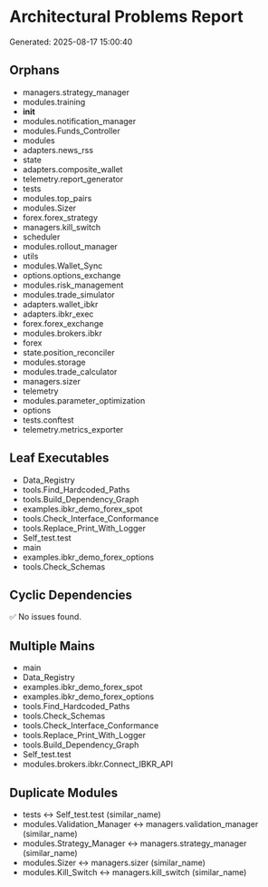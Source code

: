 # Architectural Problems Report

Generated: 2025-08-17 15:00:40

## Orphans

- managers.strategy_manager
- modules.training
- __init__
- modules.notification_manager
- modules.Funds_Controller
- modules
- adapters.news_rss
- state
- adapters.composite_wallet
- telemetry.report_generator
- tests
- modules.top_pairs
- modules.Sizer
- forex.forex_strategy
- managers.kill_switch
- scheduler
- modules.rollout_manager
- utils
- modules.Wallet_Sync
- options.options_exchange
- modules.risk_management
- modules.trade_simulator
- adapters.wallet_ibkr
- adapters.ibkr_exec
- forex.forex_exchange
- modules.brokers.ibkr
- forex
- state.position_reconciler
- modules.storage
- modules.trade_calculator
- managers.sizer
- telemetry
- modules.parameter_optimization
- options
- tests.conftest
- telemetry.metrics_exporter

## Leaf Executables

- Data_Registry
- tools.Find_Hardcoded_Paths
- tools.Build_Dependency_Graph
- examples.ibkr_demo_forex_spot
- tools.Check_Interface_Conformance
- tools.Replace_Print_With_Logger
- Self_test.test
- main
- examples.ibkr_demo_forex_options
- tools.Check_Schemas

## Cyclic Dependencies

✅ No issues found.

## Multiple Mains

- main
- Data_Registry
- examples.ibkr_demo_forex_spot
- examples.ibkr_demo_forex_options
- tools.Find_Hardcoded_Paths
- tools.Check_Schemas
- tools.Check_Interface_Conformance
- tools.Replace_Print_With_Logger
- tools.Build_Dependency_Graph
- Self_test.test
- modules.brokers.ibkr.Connect_IBKR_API

## Duplicate Modules

- tests ↔ Self_test.test (similar_name)
- modules.Validation_Manager ↔ managers.validation_manager (similar_name)
- modules.Strategy_Manager ↔ managers.strategy_manager (similar_name)
- modules.Sizer ↔ managers.sizer (similar_name)
- modules.Kill_Switch ↔ managers.kill_switch (similar_name)

